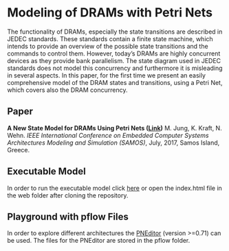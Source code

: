 # Modeling of DRAMs with Petri Nets

The functionality of DRAMs, especially the state transitions are described in JEDEC standards. These standards contain a finite state machine, which intends to provide an overview of the possible state transitions and the commands to control them. However, today’s DRAMs are highly concurrent devices as they provide bank parallelism. The state diagram used in JEDEC standards does not model this concurrency and furthermore it is misleading in several aspects. In this paper, for the first time we present an easily comprehensive model of the DRAM states and transitions, using a Petri Net, which covers also the DRAM concurrency.

## Paper

**A New State Model for DRAMs Using Petri Nets ([Link](http://samos-conference.com/Resources_Samos_Websites/Proceedings_Repository_SAMOS/2017/Files/Paper_27.pdf))**
M. Jung, K. Kraft, N. Wehn. *IEEE International Conference on Embedded Computer Systems Architectures Modeling and Simulation (SAMOS)*, July, 2017, Samos Island, Greece.

## Executable Model

In order to run the executable model click [here](https://tukl-msd.github.io/DRAMPetri/web/) or open the index.html file in the web folder after cloning the repository.

## Playground with pflow Files

In order to explore different architectures the [PNEditor](http://www.pneditor.org) (version >=0.71) can be used. The files for the PNEditor are stored in the pflow folder.
